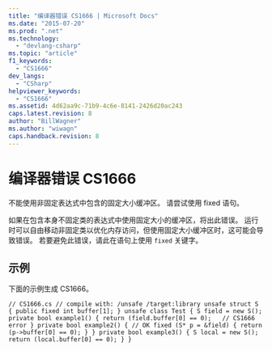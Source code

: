 ```yaml
---
title: "编译器错误 CS1666 | Microsoft Docs"
ms.date: "2015-07-20"
ms.prod: ".net"
ms.technology: 
  - "devlang-csharp"
ms.topic: "article"
f1_keywords: 
  - "CS1666"
dev_langs: 
  - "CSharp"
helpviewer_keywords: 
  - "CS1666"
ms.assetid: 4d62aa9c-71b9-4c6e-8141-2426d20ac243
caps.latest.revision: 8
author: "BillWagner"
ms.author: "wiwagn"
caps.handback.revision: 8
---
```

# 编译器错误 CS1666
不能使用非固定表达式中包含的固定大小缓冲区。 请尝试使用 fixed 语句。  
  
 如果在包含本身不固定类的表达式中使用固定大小的缓冲区，将出此错误。 运行时可以自由移动非固定类以优化内存访问，但使用固定大小缓冲区时，这可能会导致错误。 若要避免此错误，请此在语句上使用 `fixed` 关键字。  
  
## 示例  
 下面的示例生成 CS1666。  
  
```  
// CS1666.cs // compile with: /unsafe /target:library unsafe struct S { public fixed int buffer[1]; } unsafe class Test { S field = new S(); private bool example1() { return (field.buffer[0] == 0);   // CS1666 error } private bool example2() { // OK fixed (S* p = &field) { return (p->buffer[0] == 0); } } private bool example3() { S local = new S(); return (local.buffer[0] == 0); } }  
```